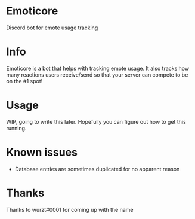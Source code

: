 # Emoticore
Discord bot for emote usage tracking

# Info
Emoticore is a bot that helps with tracking emote usage. It also tracks how many reactions users receive/send so that your server can compete to be on the #1 spot!

# Usage
WIP, going to write this later. Hopefully you can figure out how to get this running.

# Known issues
- Database entries are sometimes duplicated for no apparent reason

# Thanks
Thanks to wurzt#0001 for coming up with the name
